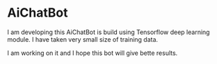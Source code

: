 # AiChatBot
I am developing this AiChatBot is build using Tensorflow deep learning module. 
I have taken very small size of training data. 

I am working on it and I hope this bot will give bette results. 